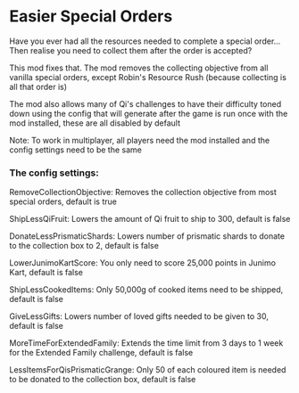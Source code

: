 # Easier Special Orders #

Have you ever had all the resources needed to complete a special order... Then realise you need to collect them after the order is accepted? 

This mod fixes that. The mod removes the collecting objective from all vanilla special orders, except Robin's Resource Rush (because collecting is all that order is)

The mod also allows many of Qi's challenges to have their difficulty toned down using the config that will generate after the game is run once with the mod installed, these are all disabled by default

Note: To work in multiplayer, all players need the mod installed and the config settings need to be the same


### The config settings: ###

RemoveCollectionObjective: Removes the collection objective from most special orders, default is true

ShipLessQiFruit: Lowers the amount of Qi fruit to ship to 300, default is false

DonateLessPrismaticShards: Lowers number of prismatic shards to donate to the collection box to 2, default is false

LowerJunimoKartScore: You only need to score 25,000 points in Junimo Kart, default is false

ShipLessCookedItems: Only 50,000g of cooked items need to be shipped, default is false

GiveLessGifts: Lowers number of loved gifts needed to be given to 30, default is false

MoreTimeForExtendedFamily: Extends the time limit from 3 days to 1 week for the Extended Family challenge, default is false

LessItemsForQisPrismaticGrange: Only 50 of each coloured item is needed to be donated to the collection box, default is false

